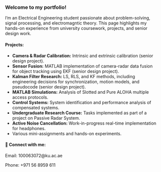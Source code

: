 <h3>Welcome to my portfolio!</h3>
<p>I’m an Electrical Engineering student passionate about problem-solving, signal processing, and electromagntic theory. This page highlights my hands-on experience from university coursework, projects, and senior design work.</p>

<h4>Projects:</h4>
<ul>
  <li><strong>Camera & Radar Calibration:</strong> Intrinsic and extrinsic calibration (senior design project).</li>
  <li><strong>Sensor Fusion:</strong> MATLAB implementation of camera-radar data fusion for object tracking using EKF (senior design project).</li>
  <li><strong>Kalman Filter Research:</strong> LS, RLS, and KF methods, including engineering decisions for synchronization, motion models, and pseudocode (senior design project).</li>
  <li><strong>MATLAB Simulations:</strong> Analysis of Slotted and Pure ALOHA multiple access protocols.</li>
  <li><strong>Control Systems:</strong> System identification and performance analysis of compensated systems.</li>
  <li><strong>Undergraduate Research Course:</strong> Tasks implemented as part of a project on Passive Radar System.</li>
  <li><strong>Active Noise Cancellation:</strong> Work-in-progress real-time implementation for headphones.</li>
  <li>Various mini-assignments and hands-on experiments.</li>
</ul>

<h4>🤳 Connect with me:</h4>
<p>Email: 100063072@ku.ac.ae </p>
<p>Phone: +971 56 8959 611 </p>
